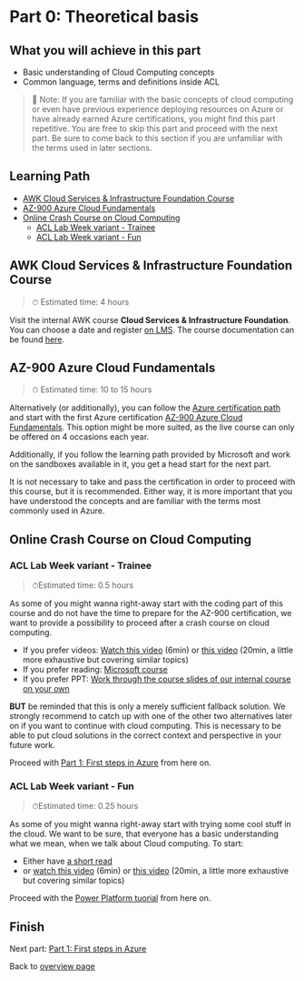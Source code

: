 # Part 0: Theoretical basis <!-- omit in toc -->

## What you will achieve in this part <!-- omit in toc -->

* Basic understanding of Cloud Computing concepts
* Common language, terms and definitions inside ACL

> 📑 Note: If you are familiar with the basic concepts of cloud computing or even have previous experience deploying resources on Azure or have already earned Azure certifications, you might find this part repetitive. You are free to skip this part and proceed with the next part. Be sure to come back to this section if you are unfamiliar with the terms used in later sections.

## Learning Path <!-- omit in toc -->

- [AWK Cloud Services & Infrastructure Foundation Course](#awk-cloud-services--infrastructure-foundation-course)
- [AZ-900 Azure Cloud Fundamentals](#az-900-azure-cloud-fundamentals)
- [Online Crash Course on Cloud Computing](#online-crash-course-on-cloud-computing)
  - [ACL Lab Week variant - Trainee](#acl-lab-week-variant---trainee)
  - [ACL Lab Week variant - Fun](#acl-lab-week-variant---fun)

## AWK Cloud Services & Infrastructure Foundation Course

> ⏱ Estimated time: 4 hours

Visit the internal AWK course **Cloud Services & Infrastructure Foundation**. You can choose a date and register [on LMS](https://lm01.awkgroup.com/LmsSui/Catalog.aspx?id=10571&parentId=10694&BackUrl=%2FLmsSui%2FCatalog.aspx%3FstartSearch%3Dtrue%26searchParam%3Dcloud). The course documentation can be found [here](http://awkgroup.sharepoint.com/:f:/s/ORG-KHMGMT-Learning/courses/EtC0VZk4pedDrZ6E6qBiu0ABJsYoFci1ti1AMwhFlZTfrg?e=6wRojd).

## AZ-900 Azure Cloud Fundamentals

> ⏱ Estimated time: 10 to 15 hours

Alternatively (or additionally), you can follow the [Azure certification path](https://lm01.awkgroup.com/LmsSui/Catalog.aspx?id=10704&parentId=10694&BackUrl=%2FLmsSui%2FCatalog.aspx%3FstartSearch%3Dtrue%26searchParam%3Dazure%20learning) and start with the first Azure certification [AZ-900 Azure Cloud Fundamentals](https://docs.microsoft.com/en-us/learn/certifications/exams/az-900). This option might be more suited, as the live course can only be offered on 4 occasions each year.

Additionally, if you follow the learning path provided by Microsoft and work on the sandboxes available in it, you get a head start for the next part.

It is not necessary to take and pass the certification in order to proceed with this course, but it is recommended. Either way, it is more important that you have understood the concepts and are familiar with the terms most commonly used in Azure.

## Online Crash Course on Cloud Computing

### ACL Lab Week variant - Trainee

> ⏱Estimated time: 0.5 hours

As some of you might wanna right-away start with the coding part of this course and do not have the time to prepare for the AZ-900 certification, we want to provide a possibility to proceed after a crash course on cloud computing.

* If you prefer videos: [Watch this video](https://www.youtube.com/watch?v=M988_fsOSWo) (6min) or [this video](https://www.youtube.com/watch?v=RWgW-CgdIk0) (20min, a little more exhaustive but covering similar topics)
* If you prefer reading: [Microsoft course](https://docs.microsoft.com/en-us/learn/modules/fundamental-azure-concepts/)
* If you prefer PPT: [Work through the course slides of our internal course on your own](http://awkgroup.sharepoint.com/:f:/s/ORG-KHMGMT-Learning/courses/EtC0VZk4pedDrZ6E6qBiu0ABJsYoFci1ti1AMwhFlZTfrg?e=6wRojd)

**BUT** be reminded that this is only a merely sufficient fallback solution. We strongly recommend to catch up with one of the other two alternatives later on if you want to continue with cloud computing. This is necessary to be able to put cloud solutions in the correct context and perspective in your future work.

Proceed with [Part 1: First steps in Azure](../part-1-sandbox/main.md) from here on.

### ACL Lab Week variant - Fun

> ⏱Estimated time: 0.25 hours

As some of you might wanna right-away start with trying some cool stuff in the cloud. We want to be sure, that everyone has a basic understanding what we mean, when we talk about Cloud computing. To start:

* Either have [a short read](https://docs.microsoft.com/en-us/learn/modules/intro-to-azure-fundamentals/what-is-cloud-computing)
* or [watch this video](https://www.youtube.com/watch?v=M988_fsOSWo) (6min) or [this video](https://www.youtube.com/watch?v=RWgW-CgdIk0) (20min, a little more exhaustive but covering similar topics)

Proceed with the [Power Platform tuorial](../part-2-use-cases/optional/power-platform.md) from here on.

## Finish <!-- omit in toc -->

Next part: [Part 1: First steps in Azure](../part-1-sandbox/main.md)

Back to [overview page](../main.md)
